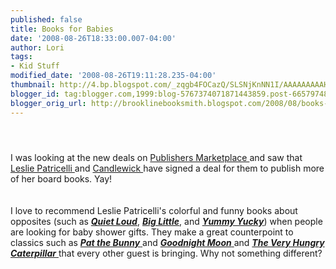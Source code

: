 ```yaml
---
published: false
title: Books for Babies
date: '2008-08-26T18:33:00.007-04:00'
author: Lori
tags:
- Kid Stuff
modified_date: '2008-08-26T19:11:28.235-04:00'
thumbnail: http://4.bp.blogspot.com/_zqgb4FOCazQ/SLSNjKnNN1I/AAAAAAAAAHY/GOcLwPt81as/s72-c/biglittle.jpg
blogger_id: tag:blogger.com,1999:blog-5767374071871443859.post-6657974815635681470
blogger_orig_url: http://brooklinebooksmith.blogspot.com/2008/08/books-for-babies.html
---
```


<a href="http://4.bp.blogspot.com/_zqgb4FOCazQ/SLSNjKnNN1I/AAAAAAAAAHY/GOcLwPt81as/s1600-h/biglittle.jpg"><img id="BLOGGER_PHOTO_ID_5238967901822465874" style="DISPLAY: block; MARGIN: 0px auto 10px; CURSOR: hand; TEXT-ALIGN: center" alt="" src="http://4.bp.blogspot.com/_zqgb4FOCazQ/SLSNjKnNN1I/AAAAAAAAAHY/GOcLwPt81as/s320/biglittle.jpg" border="0" /></a><br /><div><a href="http://2.bp.blogspot.com/_zqgb4FOCazQ/SLSNN6sg-jI/AAAAAAAAAHQ/U2O2i74-0d8/s1600-h/biglittle.jpg"></a>I was looking at the new deals on <a href="http://www.publishersmarketplace.com/">Publishers Marketplace </a>and saw that <a href="http://www.candlewick.com/authill.asp?b=Author&amp;m=bio&amp;id=2961&amp;pix=y">Leslie Patricelli </a>and <a href="http://www.candlewick.com/default.asp">Candlewick </a>have signed a deal for them to publish more of her board books. Yay!<br /><div><br /><br /><div>I love to recommend Leslie Patricelli's colorful and funny books about opposites (such as <strong><em><a href="http://brookline.booksense.com/NASApp/store/Product?s=showproduct&amp;isbn=9780763619527">Quiet Loud</a></em></strong>, <strong><em><a href="http://brookline.booksense.com/NASApp/store/Product?s=showproduct&amp;isbn=9780763619510">Big Little</a></em></strong>, and <strong><em><a href="http://brookline.booksense.com/NASApp/store/Product?s=showproduct&amp;isbn=9780763619503">Yummy Yucky</a></em></strong>) when people are looking for baby shower gifts. They make a great counterpoint to classics such as <a href="http://brookline.booksense.com/NASApp/store/Product?s=showproduct&amp;isbn=9780307120007"><strong><em>Pat the Bunny</em></strong> </a>and <a href="http://brookline.booksense.com/NASApp/store/Product?s=showproduct&amp;isbn=9780694003617"><strong><em>Goodnight Moon</em></strong> </a>and <a href="http://brookline.booksense.com/NASApp/store/Product?s=showproduct&amp;isbn=9780399226908"><strong><em>The Very Hungry Caterpillar</em></strong> </a>that every other guest is bringing. Why not something different? </div></div></div>